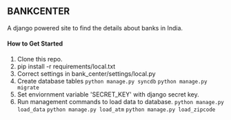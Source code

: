 BANKCENTER
----------

A django powered site to find the details about banks in India.


#### How to Get Started

1. Clone this repo.
2. pip install -r requirements/local.txt
3. Correct settings in bank_center/settings/local.py
4. Create database tables
  `python manage.py syncdb`
  `python manage.py migrate`
5. Set enviornment variable 'SECRET_KEY' with django secret key.
6. Run management commands to load data to database.
  `python manage.py load_data`
  `python manage.py load_atm`
  `python manage.py load_zipcode`
